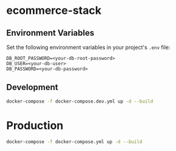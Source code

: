 # ecommerce-stack

## Environment Variables
Set the following environment variables in your project's `.env` file:
```
DB_ROOT_PASSWORD=<your-db-root-password>
DB_USER=<your-db-user>
DB_PASSWORD=<your-db-password>
```

## Development
```bash
docker-compose -f docker-compose.dev.yml up -d --build
```

# Production
```bash
docker-compose -f docker-compose.yml up -d --build
```